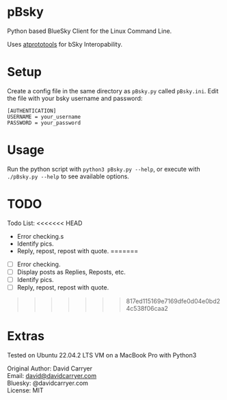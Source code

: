 # pBsky

Python based BlueSky Client for the Linux Command Line.

Uses [atprototools](https://github.com/ianklatzco/atprototools) for bSky Interopability.

# Setup

Create a config file in the same directory as `pBsky.py` called `pBsky.ini`.
Edit the file with your bsky username and password:
```
[AUTHENTICATION]
USERNAME = your_username
PASSWORD = your_password
```

# Usage

Run the python script with `python3 pBsky.py --help`, or execute with `./pBsky.py --help` to see available options.

# TODO
Todo List:
<<<<<<< HEAD
- Error checking.s
- Identify pics.
- Reply, repost, repost with quote.
=======
- [ ] Error checking.
- [ ] Display posts as Replies, Reposts, etc.
- [ ] Identify pics.
- [ ] Reply, repost, repost with quote.
>>>>>>> 817ed115169e7169dfe0d04e0bd24c538f06caa2

# Extras

Tested on Ubuntu 22.04.2 LTS VM on a MacBook Pro with Python3

Original Author: David Carryer\
Email: david@davidcarryer.com\
Bluesky: @davidcarryer.com\
License: MIT
